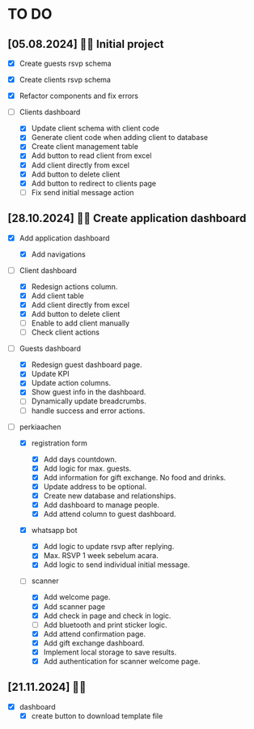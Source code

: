 # TO DO

## [05.08.2024] 👨‍💻 Initial project

- [x] Create guests rsvp schema
- [x] Create clients rsvp schema
- [x] Refactor components and fix errors
- [ ] Clients dashboard

  - [x] Update client schema with client code
  - [x] Generate client code when adding client to database
  - [x] Create client management table
  - [x] Add button to read client from excel
  - [x] Add client directly from excel
  - [x] Add button to delete client
  - [x] Add button to redirect to clients page
  - [ ] Fix send initial message action

## [28.10.2024] 👨‍💻 Create application dashboard

- [x] Add application dashboard
  - [x] Add navigations
- [ ] Client dashboard

  - [x] Redesign actions column.
  - [x] Add client table
  - [x] Add client directly from excel
  - [x] Add button to delete client
  - [ ] Enable to add client manually
  - [ ] Check client actions

- [ ] Guests dashboard

  - [x] Redesign guest dashboard page.
  - [x] Update KPI
  - [x] Update action columns.
  - [x] Show guest info in the dashboard.
  - [ ] Dynamically update breadcrumbs.
  - [ ] handle success and error actions.

- [ ] perkiaachen

  - [x] registration form
    - [x] Add days countdown.
    - [x] Add logic for max. guests.
    - [x] Add information for gift exchange. No food and drinks.
    - [x] Update address to be optional.
    - [x] Create new database and relationships.
    - [x] Add dashboard to manage people.
    - [x] Add attend column to guest dashboard.
  - [x] whatsapp bot

    - [x] Add logic to update rsvp after replying.
    - [x] Max. RSVP 1 week sebelum acara.
    - [x] Add logic to send individual initial message.

  - [ ] scanner
    - [x] Add welcome page.
    - [x] Add scanner page
    - [x] Add check in page and check in logic.
    - [ ] Add bluetooth and print sticker logic.
    - [x] Add attend confirmation page.
    - [x] Add gift exchange dashboard.
    - [x] Implement local storage to save results.
    - [x] Add authentication for scanner welcome page.

## [21.11.2024] 👨‍💻

- [x] dashboard
  - [x] create button to download template file
